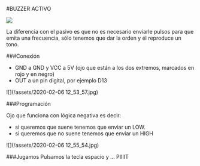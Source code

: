 #BUZZER ACTIVO

![](https://catedu.github.io/domotica-con-arduino/assets/buzzer.jpg)

La diferencia con el pasivo es que no es necesario enviarle pulsos para que emita una frecuencia, sólo tenemos que dar la orden y él reproduce un tono.

###Conexión

* GND a GND y VCC a 5V (ojo que están a los dos extremos, marcados en rojo y en negro)
* OUT a un pin digital, por ejemplo D13

![](/assets/2020-02-06 12_53_57.jpg)

###Programación

Ojo que funciona con lógica negativa es decir:

* si queremos que suene tenemos que enviar un LOW.
* si queremos que no suene tenemos que enviar un HIGH

![](/assets/2020-02-06 12_55_54.jpg)

###Jugamos
Pulsamos la tecla espacio y ... PIIIIT



